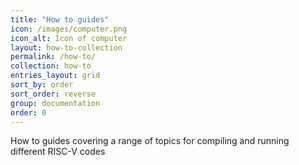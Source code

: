 ```yaml
---
title: "How to guides"
icon: /images/computer.png
icon_alt: Icon of computer
layout: how-to-collection
permalink: /how-to/
collection: how-to
entries_layout: grid
sort_by: order
sort_order: reverse
group: documentation
order: 0
---
```


How to guides covering a range of topics for compiling and running different RISC-V codes
